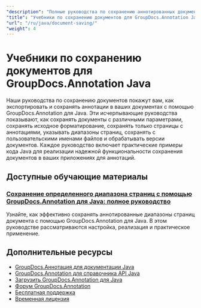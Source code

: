 ```yaml
---
"description": "Полные руководства по сохранению аннотированных документов с различными параметрами с помощью GroupDocs.Annotation для Java."
"title": "Учебники по сохранению документов для GroupDocs.Annotation Java"
"url": "/ru/java/document-saving/"
"weight": 4
---
```


# Учебники по сохранению документов для GroupDocs.Annotation Java

Наши руководства по сохранению документов покажут вам, как экспортировать и сохранять аннотации в ваших документах с помощью GroupDocs.Annotation для Java. Эти исчерпывающие руководства показывают, как сохранять документы с различными параметрами, сохранять исходное форматирование, сохранять только страницы с аннотациями, указывать диапазоны страниц, сохранять с пользовательскими именами файлов и обрабатывать версии документов. Каждое руководство включает практические примеры кода Java для реализации надежной функциональности сохранения документов в ваших приложениях для аннотаций.

## Доступные обучающие материалы

### [Сохранение определенного диапазона страниц с помощью GroupDocs.Annotation для Java: полное руководство](./groupdocs-annotation-java-save-specific-page-range/)
Узнайте, как эффективно сохранять аннотированные диапазоны страниц документа с помощью GroupDocs.Annotation для Java. В этом руководстве рассматриваются настройка, реализация и практическое применение.

## Дополнительные ресурсы

- [GroupDocs.Аннотация для документации Java](https://docs.groupdocs.com/annotation/java/)
- [GroupDocs.Annotation для справочника API Java](https://reference.groupdocs.com/annotation/java/)
- [Загрузить GroupDocs.Annotation для Java](https://releases.groupdocs.com/annotation/java/)
- [Форум GroupDocs.Annotation](https://forum.groupdocs.com/c/annotation)
- [Бесплатная поддержка](https://forum.groupdocs.com/)
- [Временная лицензия](https://purchase.groupdocs.com/temporary-license/)